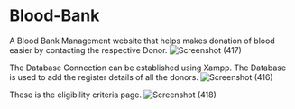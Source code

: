 # Blood-Bank
A Blood Bank Management website that helps makes donation of blood easier by contacting the respective Donor.
![Screenshot (417)](https://github.com/Dishita533/Blood-Bank/assets/98813880/0c671a63-5b29-4c01-a162-7c5fc6bb0274)

The Database Connection can be established using Xampp.
The Database is used to add the register details of all the donors.
![Screenshot (416)](https://github.com/Dishita533/Blood-Bank/assets/98813880/47429a33-1495-48ad-b6e4-7c4e137060ee)

These is the eligibility criteria page.
![Screenshot (418)](https://github.com/Dishita533/Blood-Bank/assets/98813880/565de3a6-06a2-43f5-abe1-14147ca9acb6)
